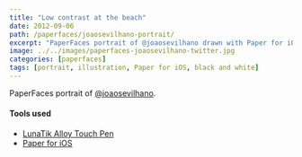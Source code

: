 ```yaml
---
title: "Low contrast at the beach"
date: 2012-09-06
path: /paperfaces/joaosevilhano-portrait/
excerpt: "PaperFaces portrait of @joaosevilhano drawn with Paper for iOS on an iPad."
image: ../../images/paperfaces-joaosevilhano-twitter.jpg
categories: [paperfaces]
tags: [portrait, illustration, Paper for iOS, black and white]
---
```


PaperFaces portrait of [@joaosevilhano](https://twitter.com/joaosevilhano).

#### Tools used

- [LunaTik Alloy Touch Pen](https://www.amazon.com/gp/product/B00821TR7G/ref=as_li_ss_tl?ie=UTF8&tag=mademist-20&linkCode=as2&camp=1789&creative=390957&creativeASIN=B00821TR7G)
- [Paper for iOS](https://paper.bywetransfer.com/)
